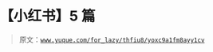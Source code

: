 # 【小红书】5 篇

> 原文：[`www.yuque.com/for_lazy/thfiu8/yoxc9a1fm8ayy1cv`](https://www.yuque.com/for_lazy/thfiu8/yoxc9a1fm8ayy1cv)

